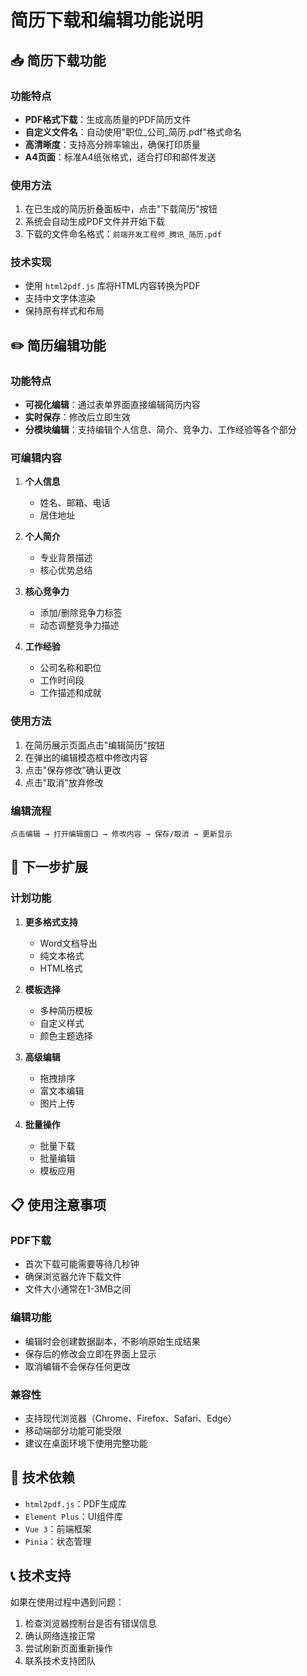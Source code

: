 # 简历下载和编辑功能说明

## 📥 简历下载功能

### 功能特点
- **PDF格式下载**：生成高质量的PDF简历文件
- **自定义文件名**：自动使用"职位_公司_简历.pdf"格式命名
- **高清晰度**：支持高分辨率输出，确保打印质量
- **A4页面**：标准A4纸张格式，适合打印和邮件发送

### 使用方法
1. 在已生成的简历折叠面板中，点击"下载简历"按钮
2. 系统会自动生成PDF文件并开始下载
3. 下载的文件命名格式：`前端开发工程师_腾讯_简历.pdf`

### 技术实现
- 使用 `html2pdf.js` 库将HTML内容转换为PDF
- 支持中文字体渲染
- 保持原有样式和布局

## ✏️ 简历编辑功能

### 功能特点
- **可视化编辑**：通过表单界面直接编辑简历内容
- **实时保存**：修改后立即生效
- **分模块编辑**：支持编辑个人信息、简介、竞争力、工作经验等各个部分

### 可编辑内容
1. **个人信息**
   - 姓名、邮箱、电话
   - 居住地址

2. **个人简介**
   - 专业背景描述
   - 核心优势总结

3. **核心竞争力**
   - 添加/删除竞争力标签
   - 动态调整竞争力描述

4. **工作经验**
   - 公司名称和职位
   - 工作时间段
   - 工作描述和成就

### 使用方法
1. 在简历展示页面点击"编辑简历"按钮
2. 在弹出的编辑模态框中修改内容
3. 点击"保存修改"确认更改
4. 点击"取消"放弃修改

### 编辑流程
```
点击编辑 → 打开编辑窗口 → 修改内容 → 保存/取消 → 更新显示
```

## 🚀 下一步扩展

### 计划功能
1. **更多格式支持**
   - Word文档导出
   - 纯文本格式
   - HTML格式

2. **模板选择**
   - 多种简历模板
   - 自定义样式
   - 颜色主题选择

3. **高级编辑**
   - 拖拽排序
   - 富文本编辑
   - 图片上传

4. **批量操作**
   - 批量下载
   - 批量编辑
   - 模板应用

## 📋 使用注意事项

### PDF下载
- 首次下载可能需要等待几秒钟
- 确保浏览器允许下载文件
- 文件大小通常在1-3MB之间

### 编辑功能
- 编辑时会创建数据副本，不影响原始生成结果
- 保存后的修改会立即在界面上显示
- 取消编辑不会保存任何更改

### 兼容性
- 支持现代浏览器（Chrome、Firefox、Safari、Edge）
- 移动端部分功能可能受限
- 建议在桌面环境下使用完整功能

## 🔧 技术依赖

- `html2pdf.js`：PDF生成库
- `Element Plus`：UI组件库
- `Vue 3`：前端框架
- `Pinia`：状态管理

## 📞 技术支持

如果在使用过程中遇到问题：
1. 检查浏览器控制台是否有错误信息
2. 确认网络连接正常
3. 尝试刷新页面重新操作
4. 联系技术支持团队
